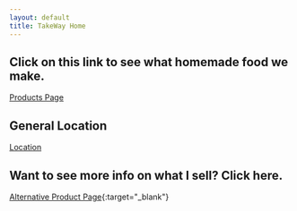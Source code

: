 ```yaml
---
layout: default
title: TakeWay Home
---
```


## Click on this link to see what homemade food we make.
[Products Page](https://electroboy10.github.io/TakeWay.github.io/products)

## General Location
[Location](https://maps.app.goo.gl/vDgT3D6rJisTjN4Z9)

## Want to see more info on what I sell? Click here.
[Alternative Product Page](https://share.samsungcloud.com/sharedalbum/6JN1UIcZI4){:target="_blank"}
